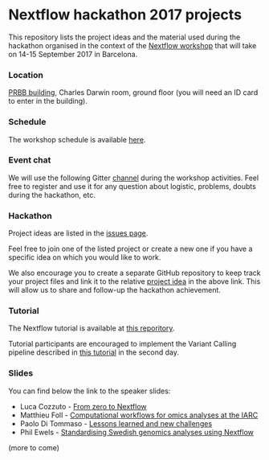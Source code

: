 # Nextflow hackathon 2017 projects 

This repository lists the project ideas and the material used during the hackathon organised 
in the context of the [Nextflow workshop](https://www.nextflow.io/blog/2017/nextflow-workshop.html) 
that will take on 14-15 September 2017 in Barcelona. 

### Location 

[PRBB building](https://www.google.es/maps/place/CRG/@41.3853788,2.191863,17z/data=!3m1!4b1!4m5!3m4!1s0x12a4a305ffd98f7b:0xd9cd1df01bab41bc!8m2!3d41.3853788!4d2.1940517?hl=en), Charles Darwin room, ground floor (you will need an ID card to enter in the building).  

### Schedule 

The workshop schedule is available [here](schedule.md).

### Event chat

We will use the following Gitter [channel](https://gitter.im/nextflow-io/hack17) during the workshop activities. Feel free to register and use it for any question about logistic, problems, doubts during the hackathon, etc. 

### Hackathon 

Project ideas are listed in the [issues page](https://github.com/nextflow-io/hack17/issues).

Feel free to join one of the listed project or create a new one if you have a specific idea on which you would like to work. 

We also encourage you to create a separate GitHub repository to keep track your project files and link it to the relative [project idea](https://github.com/nextflow-io/hack17/issues) in the above link. This will allow us to share and follow-up the hackathon achievement. 

### Tutorial 

The Nextflow tutorial is available at [this reporitory](https://github.com/nextflow-io/hack17-tutorial).

Tutorial participants are encouraged to implement the Variant Calling pipeline described in [this tutorial](https://nextflow-io.github.io/hack17-varcall/) in the second day. 

### Slides

You can find below the link to the speaker slides: 

* Luca Cozzuto - [From zero to Nextflow](https://www.slideshare.net/lucacozzuto/from-zero-to-nextflow-2017)
* Matthieu Foll - [Computational workflows for omics analyses at the IARC](https://www.slideshare.net/MatthieuFoll/computational-workflows-for-omics-analyses-at-the-iarc) 
* Paolo Di Tommaso - [Lessons learned and new challenges](https://speakerdeck.com/pditommaso/nextflow-workshop-17-lessons-learned-and-new-challenges)
* Phil Ewels - [Standardising Swedish genomics analyses using Nextflow](https://www.slideshare.net/tallphil/standardising-swedish-genomics-analyses-using-nextflow/1)

(more to come)
